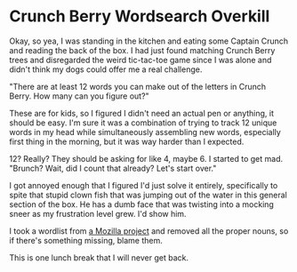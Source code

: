 # Crunch Berry Wordsearch Overkill

Okay, so yea, I was standing in the kitchen and eating some Captain Crunch and reading the back of the box. I had just found matching Crunch Berry trees and disregarded the weird tic-tac-toe game since I was alone and didn't think my dogs could offer me a real challenge. 

"There are at least 12 words you can make out of the letters in Crunch Berry. How many can you figure out?"

These are for kids, so I figured I didn't need an actual pen or anything, it should be easy. I'm sure it was a combination of trying to track 12 unique words in my head while simultaneously assembling new words, especially first thing in the morning, but it was way harder than I expected. 

12? Really? They should be asking for like 4, maybe 6. I started to get mad. "Brunch? Wait, did I count that already? Let's start over." 

I got annoyed enough that I figured I'd just solve it entirely, specifically to spite that stupid clown fish that was jumping out of the water in this general section of the box. He has a dumb face that was twisting into a mocking sneer as my frustration level grew. I'd show him. 

I took a wordlist from [a Mozilla project](https://github.com/marcoagpinto/aoo-mozilla-en-dict) and removed all the proper nouns, so if there's something missing, blame them. 

This is one lunch break that I will never get back. 
